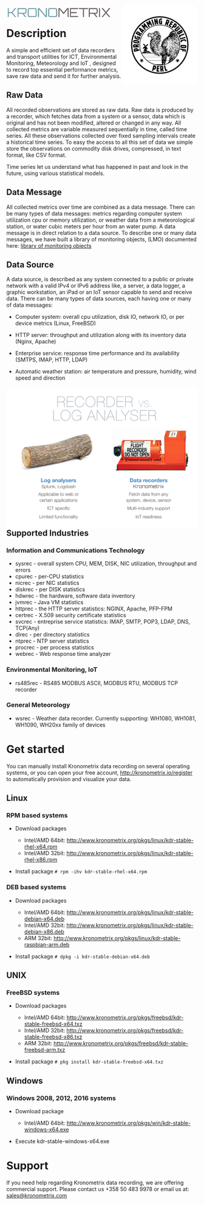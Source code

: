 <img src="https://github.com/kronometrix/recording/blob/master/img/k-logo.png" align="left" height="35" width="275" />
<img src="https://github.com/kronometrix/recording/blob/master/img/perl_logo.png" align="right" />
<br/>

# Description

A simple and efficient set of data recorders and transport utilities for ICT, Environmental Monitoring, Meteorology and IoT , designed to record top essential performance metrics, save raw data and send it for further analysis. 

## Raw Data
All recorded observations are stored as raw data. Raw data is produced by a recorder, which fetches data from a system or a sensor, data which is original and has not been modified, altered or changed in any way. All collected metrics are variable measured sequentially in time, called time series. All these observations collected over fixed sampling intervals create a historical time series. To easy the access to all this set of data we simple store the observations on commodity disk drives, compressed, in text format, like CSV format.

Time series let us understand what has happened in past and look in the future, using various statistical models.


## Data Message
All collected metrics over time are combined as a data message. There can be many types of data messages: metrics regarding computer system utilization cpu or memory utilization, or weather data from a meteorological station, or water cubic meters per hour from an water pump. A data message is in direct relation to a data source. To describe one or many data messages, we have built a library of monitoring objects, (LMO) documented here: [library of monitoring objects](https://github.com/sparvu/lmo)


## Data Source
A data source, is described as any system connected to a public or private network with a valid IPv4 or IPv6 address like, a server, a data logger, a graphic workstation, an iPad or an IoT sensor capable to send and receive data. There can be many types of data sources, each having one or many of data messages:

 * Computer system: overall cpu utilization, disk IO, network IO, or per device metrics (Linux, FreeBSD)
 
 * HTTP server: throughput and utilization along with its inventory data (Nginx, Apache)
 
 * Enterprise service: response time performance and its availability (SMTPS, IMAP, HTTP, LDAP)
 
 * Automatic weather station: air temperature and pressure, humidity, wind speed and direction 


<img src="https://github.com/kronometrix/recording/blob/master/img/recorder.png" align="right" /> 

## Supported Industries

### Information and Communications Technology

 * sysrec - overall system CPU, MEM, DISK, NIC utilization, throughput and errors
 * cpurec - per-CPU statistics
 * nicrec - per NIC statistics
 * diskrec - per DISK statistics
 * hdwrec - the hardware, software data inventory
 * jvmrec - Java VM statistics
 * httprec - the HTTP server statistics: NGINX, Apache, PFP-FPM
 * certrec - X.509 security certificate statistics
 * svcrec - entreprise service statistics: IMAP, SMTP, POP3, LDAP, DNS, TCP(Any)
 * direc - per directory statistics 
 * ntprec - NTP server statistics
 * procrec - per process statistics
 * webrec - Web response time analyzer


### Environmental Monitoring, IoT

 * rs485rec - RS485 MODBUS ASCII, MODBUS RTU, MODBUS TCP recorder
 

### General Meteorology

 * wsrec - Weather data recorder. Currently supporting: WH1080, WH1081, WH1090, WH20xx family of devices
  

# Get started

You can manually install Kronometrix data recording on several operating systems, or you can open your free account,  http://kronometrix.io/register to automatically provision and visualize your data. 

## Linux

### RPM based systems

  * Download packages 
    * Intel/AMD 64bit: http://www.kronometrix.org/pkgs/linux/kdr-stable-rhel-x64.rpm
    * Intel/AMD 32bit: http://www.kronometrix.org/pkgs/linux/kdr-stable-rhel-x86.rpm
        
  * Install package ```# rpm -ihv kdr-stable-rhel-x64.rpm``` 
  
### DEB based systems

  * Download packages
    * Intel/AMD 64bit: http://www.kronometrix.org/pkgs/linux/kdr-stable-debian-x64.deb
    * Intel/AMD 32bit: http://www.kronometrix.org/pkgs/linux/kdr-stable-debian-x86.deb
    * ARM 32bit: http://www.kronometrix.org/pkgs/linux/kdr-stable-raspbian-arm.deb
    
* Install package ```# dpkg -i kdr-stable-debian-x64.deb``` 

## UNIX

### FreeBSD systems

  * Download packages
    * Intel/AMD 64bit: http://www.kronometrix.org/pkgs/freebsd/kdr-stable-freebsd-x64.txz
    * Intel/AMD 32bit: http://www.kronometrix.org/pkgs/freebsd/kdr-stable-freebsd-x86.txz
    * ARM 32bit: http://www.kronometrix.org/pkgs/freebsd/kdr-stable-freebsd-arm.txz
    
  * Install package ```# pkg install kdr-stable-freebsd-x64.txz``` 

## Windows

### Windows 2008, 2012, 2016 systems

  * Download package
    * Intel/AMD 64bit: http://www.kronometrix.org/pkgs/win/kdr-stable-windows-x64.exe

* Execute kdr-stable-windows-x64.exe


# Support

If you need help regarding Kronometrix data recording, we are offering commercial support. Please contact us +358 50 483 9978 or email us at: sales@kronometrix.com
  
